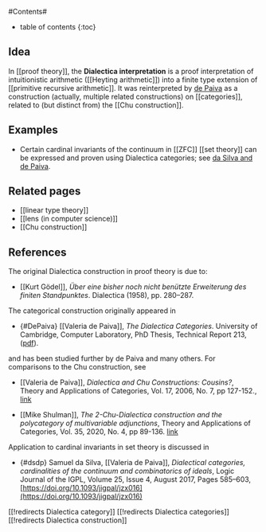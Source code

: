 
#Contents#
* table of contents
{:toc}


## Idea

In [[proof theory]], the **Dialectica interpretation** is a proof interpretation of intuitionistic arithmetic ([[Heyting arithmetic]]) into a finite type extension of [[primitive recursive arithmetic]].  It was reinterpreted by [de Paiva](#DePaiva) as a construction (actually, multiple related constructions) on [[categories]], related to (but distinct from) the [[Chu construction]].

## Examples

* Certain cardinal invariants of the continuum in [[ZFC]] [[set theory]] can be expressed and proven using Dialectica categories; see [da Silva and de Paiva](#dsdp).

## Related pages

* [[linear type theory]]
* [[lens (in computer science)]]
* [[Chu construction]]

## References

The original Dialectica construction in proof theory is due to:

* [[Kurt Gödel]], _Über eine bisher noch nicht benützte Erweiterung des finiten Standpunktes_. Dialectica (1958), pp. 280–287.

The categorical construction originally appeared in

* {#DePaiva} [[Valeria de Paiva]], _The Dialectica Categories_. University of Cambridge, Computer Laboratory, PhD Thesis, Technical Report 213, ([pdf](https://www.cl.cam.ac.uk/techreports/UCAM-CL-TR-213.pdf)).

and has been studied further by de Paiva and many others.  For comparisons to the Chu construction, see

* [[Valeria de Paiva]], _Dialectica and Chu Constructions: Cousins?_, Theory and Applications of Categories, Vol. 17, 2006, No. 7, pp 127-152., [link](http://www.tac.mta.ca/tac/volumes/17/7/17-07abs.html)

* [[Mike Shulman]], _The 2-Chu-Dialectica construction and the polycategory of multivariable adjunctions_, Theory and Applications of Categories, Vol. 35, 2020, No. 4, pp 89-136. [link](http://tac.mta.ca/tac/volumes/35/4/35-04abs.html)

Application to cardinal invariants in set theory is discussed in

* {#dsdp} Samuel da Silva, [[Valeria de Paiva]], _Dialectical categories, cardinalities of the continuum and combinatorics of ideals_, Logic Journal of the IGPL, Volume 25, Issue 4, August 2017, Pages 585–603, [https://doi.org/10.1093/jigpal/jzx016](https://doi.org/10.1093/jigpal/jzx016)

[[!redirects Dialectica category]]
[[!redirects Dialectica categories]]
[[!redirects Dialectica construction]]

